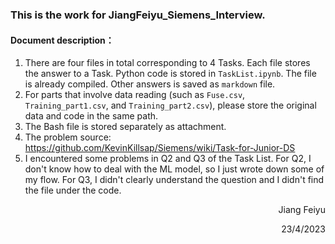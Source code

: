 ### This is the work for JiangFeiyu_Siemens_Interview.
#### Document description：
1. There are four files in total corresponding to 4 Tasks. Each file stores the answer to a Task. Python code is stored in `TaskList.ipynb`. The file is already compiled. Other answers is saved as `markdown` file.
2. For parts that involve data reading (such as `Fuse.csv`, `Training_part1.csv`, and `Training_part2.csv`), please store the original data and code in the same path.
3. The Bash file is stored separately as attachment.
4. The problem source: https://github.com/KevinKillsap/Siemens/wiki/Task-for-Junior-DS
5. I encountered some problems in Q2 and Q3 of the Task List. For Q2, I don't know how to deal with the ML model, so I just wrote down some of my flow. For Q3, I didn't clearly understand the question and I didn't find the file under the code.
<p align=right>Jiang Feiyu</p>
<p align=right>23/4/2023</p>

